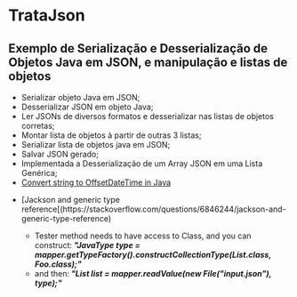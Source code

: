 # TrataJson
## Exemplo de Serialização e Desserialização de Objetos Java em JSON, e manipulação e listas de objetos
- Serializar objeto Java em JSON;
- Desserializar JSON em objeto Java;
- Ler JSONs de diversos formatos e desserializar nas listas de objetos corretas;
- Montar lista de objetos à partir de outras 3 listas;
- Serializar lista de objetos java em JSON;
- Salvar JSON gerado;
- Implementada a Desserialização de um Array JSON em uma Lista Genérica;
- [Convert string to OffsetDateTime in Java](https://stackoverflow.com/questions/44297939/convert-string-to-offsetdatetime-in-java)
<ul>
	<li>[Jackson and generic type reference[(https://stackoverflow.com/questions/6846244/jackson-and-generic-type-reference)</li>
	<ul>
		<li>Tester method needs to have access to Class, and you can construct:<b><i> "JavaType type = mapper.getTypeFactory().constructCollectionType(List.class, Foo.class);"</i></b></li>
		<li>and then:<b><i> "List<Foo> list = mapper.readValue(new File("input.json"), type);"</i></b></li>
	</ul>
</li>
</ul>
